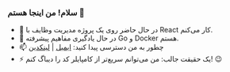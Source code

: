 ### سلام! من اینجا هستم 👋

- 🔭 در حال حاضر روی یک پروژه مدیریت وظایف با React کار می‌کنم.
- 🌱 در حال یادگیری مفاهیم پیشرفته Go و Docker هستم.
- 📫 چطور به من دسترسی پیدا کنید: [ایمیل](mailto:youremail@example.com) | [لینکدین](https://www.linkedin.com/in/yourprofile)
- ⚡ یک حقیقت جالب: من می‌توانم سریع‌تر از کامپایلر کد را دیباگ کنم! 😉
